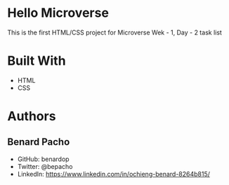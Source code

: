 # Hello Microverse
This is the first HTML/CSS project for Microverse Wek - 1, Day - 2 task list
# Built With
- HTML
- CSS
# Authors
## Benard Pacho
- GitHub: benardop
- Twitter: @bepacho
- LinkedIn: https://www.linkedin.com/in/ochieng-benard-8264b815/
